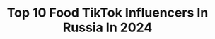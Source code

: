 ---
title: Top 10 Food TikTok Influencers In Russia In 2024
description: >-
  Find top food TikTok influencers in Russia in 2024. Most popular hashtags: #food #recipe #eat #cooking.
platform: TikTok
hits: 53
text_top: Discover the best TikTok influencers on inBeat.
text_bottom: Our platform holds 53 TikTok influencers like this in Russia for you to connect with.
profiles:
  - username: "ah_nadin_"
    fullname: >-
      ah_nadin
    bio: >-
      Professional food photographer and food lover ❤️ Rostov-on-Don,Russia.
    location: "Russia"
    followers: 21500
    engagement: 1362
    commentsToLikes: 0.016798
    id: ck900ylokb1m60j786q9pwgrj
    verified: false
    hashtags: "#lavieparisienne, #leparisien, #neutrals, #postitfortheaesthetics"
  - username: "fun_can"
    fullname: >-
      Fetish_food
    bio: >-
      I know , you love food❤️ Подпишись прямо сейчас✅ 💸Bussines - fun_can@mail.ru 💸
    location: "Russia"
    followers: 227600
    engagement: 558
    commentsToLikes: 0.001947
    id: ckb9c87bcytmm0j23jc66p545
    verified: false
    hashtags: "#powerawesome, #sandwich, #chocolate, #cookie"
  - username: "foodtook"
    fullname: >-
      FoodTok
    bio: >-
      simple recipes for every day foodtoak@gmail.com
    location: "Russia"
    followers: 255000
    engagement: 711
    commentsToLikes: 0.012052
    id: ckc32lr1lsr5r0j23e7qikick
    verified: false
    hashtags: "#yummy, #fastfood"
  - username: "sfood_world"
    fullname: >-
      Amazing St.food
    bio: >-
      The most unusual💫and delicious😋 street food🥘from all over the world 🌍
    location: "Russia"
    followers: 171500
    engagement: 704
    commentsToLikes: 0.004690
    id: cka6d6wjx6u8c0i789vyvj4h1
    verified: false
    hashtags: "#streetfood, #korea, #followme, #food"
  - username: "rakotorgovets"
    fullname: >-
      rakotorgovets
    bio: >-
      Креативный предприниматель Безумный рыбак Неадекватный выдумщик rakotorgovets
    location: "Russia"
    followers: 60600
    engagement: 420
    commentsToLikes: 0.093358
    id: ckbl31x6r0d7g0j23nb08ihl3
    verified: false
    hashtags: "#wow, #rakotorgovets, #2020, #2021"
  - username: "daphnekiskiss"
    fullname: >-
      daphnekiskiss
    bio: >-
      Doctor 👩‍⚕️
    location: "Russia"
    followers: 3395
    engagement: 390
    commentsToLikes: 0.066105
    id: ckd60wvy81bha0j23rter2jl7
    verified: false
    hashtags: "#food, #best, #luxurygirl, #bar"
  - username: "spicerack.ru"
    fullname: >-
      SPICERACK
    bio: >-
      Специи для профессионалов
    location: "Russia"
    followers: 6041
    engagement: 367
    commentsToLikes: 0.044007
    id: ckbqqw18abrh10j23xf7x0wcq
    verified: false
    hashtags: "#cooking, #salad, #cucumbers, #recipe"
  - username: "dblackpro"
    fullname: >-
      🏴‍☠️ ДМИТРИЙ ЧЁРНЫЙ
    bio: >-
      "Школа Вебмастеров" 👨‍💻 Лучший БЕСПЛАТНЫЙ курс по созданию сайтов с нуля 👇
    location: "Russia"
    followers: 30100
    engagement: 509
    commentsToLikes: 0.028012
    id: ckdc5o06gh4ah0j236jowb0k5
    verified: false
    hashtags: "#clouds, #food, #google, #sky"
  - username: "foodzorsk"
    fullname: >-
      foodzorsk
    bio: >-
      Шеф & повар • Доскональное описание рецептов у меня в instagram 👆
    location: "Russia"
    followers: 301000
    engagement: 1018
    commentsToLikes: 0.005620
    id: ckb9e57ju1n0s0j23o3rbm5bg
    verified: false
    hashtags: "#food, #eating, #eat, #recipe"
  - username: "elenaleybaaa"
    fullname: >-
      𝙻𝙴𝙽𝙰 𝙻𝙴𝚈𝙱𝙰
    bio: >-
      ГОТОВЛЮ ЕМ ГОТОВЛЮ ЕМ ГОТОВЛЮ ЕМ
    location: "Russia"
    followers: 288500
    engagement: 952
    commentsToLikes: 0.007383
    id: ckbbegk0q3apg0j232zafdk84
    verified: false
    hashtags: "#23, #food, #eat, #macncheese"
---